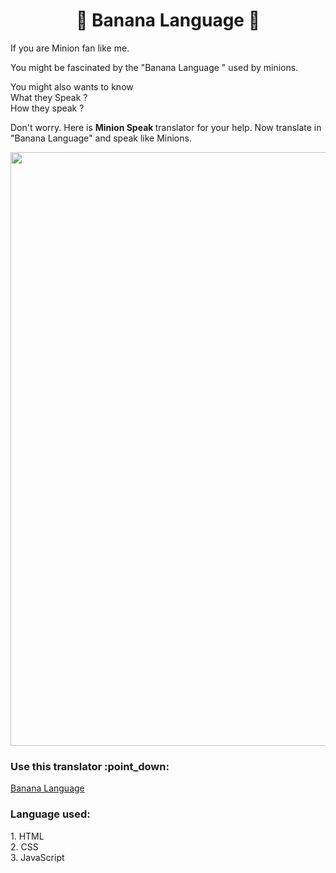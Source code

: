 <div align="center"><h1> 🍌 Banana Language 🍌 </h1></div>

<p> If you are Minion fan like me. </p>
<p> You might be fascinated by the "Banana Language " used by minions. </p>
<p> You might also wants to know <br/>
  What they Speak ? <br/> 
  How they speak ? <br/> </p>
  
<p>Don't worry. Here is <b> Minion Speak </b> translator for your help. Now translate in "Banana Language" and speak like Minions. </p>  


<img src="https://user-images.githubusercontent.com/81517284/121346564-e5c7cb00-c943-11eb-8120-ebc7797f1950.gif" width="950px">

<h3> Use this translator :point_down:</h3> <a href="https://bananalangage.netlify.app/" target="_blank">Banana Language</a>



<h3> Language used: </h3>
1. HTML<br/>
2. CSS<br/>
3. JavaScript<br/>


  
